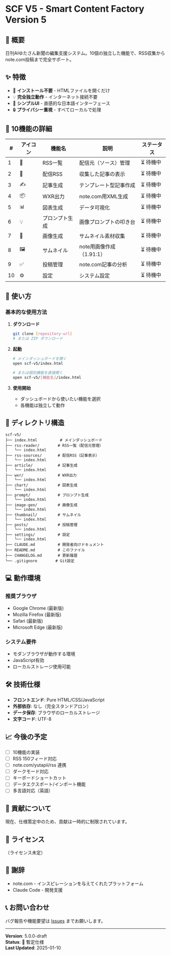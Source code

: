 # SCF V5 - Smart Content Factory Version 5

## 📝 概要

日刊AIゆたさん新聞の編集支援システム。10個の独立した機能で、RSS収集からnote.com投稿まで完全サポート。

## ✨ 特徴

- 🚀 **インストール不要** - HTMLファイルを開くだけ
- 💡 **完全独立動作** - インターネット接続不要
- 🎨 **シンプルUI** - 直感的な日本語インターフェース
- 🔒 **プライバシー重視** - すべてローカルで処理

## 🎯 10機能の詳細

| # | アイコン | 機能名 | 説明 | ステータス |
|---|----------|--------|------|-----------|
| 1 | 📰 | RSS一覧 | 配信元（ソース）管理 | ⏳ 待機中 |
| 2 | 📡 | 配信RSS | 収集した記事の表示 | ⏳ 待機中 |
| 3 | ✍️ | 記事生成 | テンプレート型記事作成 | ⏳ 待機中 |
| 4 | 📦 | WXR出力 | note.com用XML生成 | ⏳ 待機中 |
| 5 | 📊 | 図表生成 | データ可視化 | ⏳ 待機中 |
| 6 | 💡 | プロンプト生成 | 画像プロンプトの叩き台 | ⏳ 待機中 |
| 7 | 🎨 | 画像生成 | サムネイル素材収集 | ⏳ 待機中 |
| 8 | 🖼️ | サムネイル | note用画像作成（1.91:1） | ⏳ 待機中 |
| 9 | ✅ | 投稿管理 | note.com記事の分析 | ⏳ 待機中 |
| 10 | ⚙️ | 設定 | システム設定 | ⏳ 待機中 |

## 🚀 使い方

### 基本的な使用方法

1. **ダウンロード**
   ```bash
   git clone [repository-url]
   # または ZIP ダウンロード
   ```

2. **起動**
   ```bash
   # メインダッシュボードを開く
   open scf-v5/index.html
   
   # または個別機能を直接開く
   open scf-v5/[機能名]/index.html
   ```

3. **使用開始**
   - ダッシュボードから使いたい機能を選択
   - 各機能は独立して動作

## 📂 ディレクトリ構造

```
scf-v5/
├── index.html          # メインダッシュボード
├── rss-reader/        # RSS一覧（配信元管理）
│   └── index.html
├── rss-sources/       # 配信RSS（記事表示）
│   └── index.html
├── article/           # 記事生成
│   └── index.html
├── wxr/               # WXR出力
│   └── index.html
├── chart/             # 図表生成
│   └── index.html
├── prompt/            # プロンプト生成
│   └── index.html
├── image-gen/         # 画像生成
│   └── index.html
├── thumbnail/         # サムネイル
│   └── index.html
├── posts/             # 投稿管理
│   └── index.html
├── settings/          # 設定
│   └── index.html
├── CLAUDE.md          # 開発者向けドキュメント
├── README.md          # このファイル
├── CHANGELOG.md       # 更新履歴
└── .gitignore        # Git設定
```

## 💻 動作環境

### 推奨ブラウザ
- Google Chrome (最新版)
- Mozilla Firefox (最新版)
- Safari (最新版)
- Microsoft Edge (最新版)

### システム要件
- モダンブラウザが動作する環境
- JavaScript有効
- ローカルストレージ使用可能

## 🛠️ 技術仕様

- **フロントエンド**: Pure HTML/CSS/JavaScript
- **外部依存**: なし（完全スタンドアロン）
- **データ保存**: ブラウザのローカルストレージ
- **文字コード**: UTF-8

## 📈 今後の予定

- [ ] 10機能の実装
- [ ] RSS 150フィード対応
- [ ] note.com/yutapii/rss 連携
- [ ] ダークモード対応
- [ ] キーボードショートカット
- [ ] データエクスポート/インポート機能
- [ ] 多言語対応（英語）

## 🤝 貢献について

現在、仕様策定中のため、貢献は一時的に制限されています。

## 📄 ライセンス

（ライセンス未定）

## 🙏 謝辞

- note.com - インスピレーションを与えてくれたプラットフォーム
- Claude Code - 開発支援

## 📞 お問い合わせ

バグ報告や機能要望は [Issues](link) までお願いします。

---

**Version**: 5.0.0-draft  
**Status**: 📄 暫定仕様  
**Last Updated**: 2025-01-10